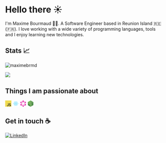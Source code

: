 # Hello there :sunny:

I'm Maxime Bourmaud 👨‍💻. A Software Engineer based in Reunion Island 🇷🇪 (🇫🇷). I love working with a wide variety of programming languages, tools and I enjoy learning new technologies.

## Stats :chart_with_upwards_trend:

<img width="350px" src="https://github-readme-stats.vercel.app/api?username=maximebrmd&show_icons=true&theme=tokyonight&locale=en&hide_border=true" alt="maximebrmd" />
</p>

[![](https://visitcount.itsvg.in/api?id=maximebrmd&label=Profile%20Views&color=5&icon=8&pretty=false)](https://visitcount.itsvg.in)

## Things I am passionate about

<code><img height="20" alt="javascript" src="https://raw.githubusercontent.com/github/explore/80688e429a7d4ef2fca1e82350fe8e3517d3494d/topics/javascript/javascript.png"></code>
<code><img height="20" alt="react" src="https://raw.githubusercontent.com/github/explore/80688e429a7d4ef2fca1e82350fe8e3517d3494d/topics/react/react.png"></code>
<code><img height="20" alt="graphql" src="https://raw.githubusercontent.com/github/explore/5c058a388828bb5fde0bcafd4bc867b5bb3f26f3/topics/graphql/graphql.png"></code>
<code><img height="20" alt="nodejs" src="https://raw.githubusercontent.com/github/explore/80688e429a7d4ef2fca1e82350fe8e3517d3494d/topics/nodejs/nodejs.png"></code>  

## Get in touch :coffee:

[![LinkedIn](https://img.shields.io/badge/LinkedIn-%230077B5.svg?logo=linkedin&logoColor=white)](https://linkedin.com/in/maximebrmd)
